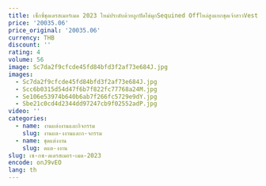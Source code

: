 ```yaml
---
title: เซ็กซี่ชุดเดรสเมอร์เมด 2023 ใหม่ประดับด้วยลูกปัดไข่มุกSequined Offไหล่สูงแยกชุดเจ้าสาวVestidos De Novia Custom C17X
price: '20035.06'
price_original: '20035.06'
currency: THB
discount: ''
rating: 4
volume: 56
image: Sc7da2f9cfcde45fd84bfd3f2af73e684J.jpg
images:
  - Sc7da2f9cfcde45fd84bfd3f2af73e684J.jpg
  - Scc6b0315d54d47f6b7f822fc77768a24M.jpg
  - Se106e53974b640b6ab7f266fc5729e9dY.jpg
  - Sbe21c0cd4d2344dd97247cb9f02552adP.jpg
video: ''
categories:
  - name: งานแต่งงานและกิจกรรม
    slug: งานแต-งงานและก-จกรรม
  - name: ชุดแต่งงาน
    slug: ดแต-งงาน
slug: เซ-กซ-ดเดรสเมอร-เมด-2023
encode: onJ9vEO
lang: th
---
```

  